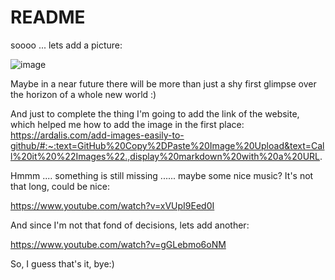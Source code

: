 # README


soooo ... lets add a picture:


![image](https://user-images.githubusercontent.com/71316539/93185833-33f5c800-f73e-11ea-8db9-67b0d78b8c53.png)


Maybe in a near future there will be more than just a shy first glimpse over the horizon of a whole new world :)

And just to complete the thing I'm going to add the link of the website, which helped me how to add the image in the first place:
https://ardalis.com/add-images-easily-to-github/#:~:text=GitHub%20Copy%2DPaste%20Image%20Upload&text=Call%20it%20%22Images%22.,display%20markdown%20with%20a%20URL.

Hmmm .... something is still missing ...... maybe some nice music?
It's not that long, could be nice:

https://www.youtube.com/watch?v=xVUpI9Eed0I

And since I'm not that fond of decisions, lets add another:

https://www.youtube.com/watch?v=gGLebmo6oNM

So, I guess that's it, bye:)


